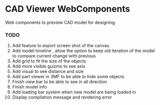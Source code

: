 # CAD Viewer WebComponents


Web components to preview CAD model for designing.


### TODO

1. Add feature to export screen shot of the canvas.
2. Add model timeline , allow the option to keep old iteration of the model to compare current change with previous
3. Add grid to fit the size of the objects
4. Add more visible guizmo to see axis
5. Add visual to see distance and size
6. Add part viewer in 3MF to be able to hide some objects.
6. Finish view bar to be able to see in all direction
7. Finish model info
8. Add loading bar system when new model are being loaded in
9. Display compilation message and rendering error